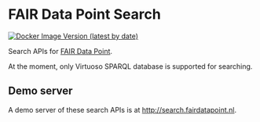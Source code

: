 # FAIR Data Point Search

[![Docker Image Version (latest by date)](https://img.shields.io/docker/v/nlesc/fairdatapoint-search?label=Docker)](https://hub.docker.com/r/nlesc/fairdatapoint-search)

Search APIs for [FAIR Data Point](https://github.com/NLeSC/fairdatapoint).

At the moment, only Virtuoso SPARQL database is supported for searching.

## Demo server
A demo server of these search APIs is at http://search.fairdatapoint.nl.